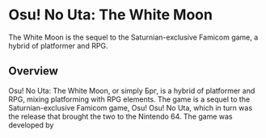 # Osu! No Uta: The White Moon

The White Moon is the sequel to the Saturnian-exclusive Famicom game, a hybrid of platformer and RPG.

## Overview

Osu! No Uta: The White Moon, or simply Брг, is a hybrid of platformer and RPG, mixing platforming with RPG elements. The game is a sequel to the Saturnian-exclusive Famicom game, Osu! Osu! No Uta, which in turn was the release that brought the two to the Nintendo 64. The game was developed by